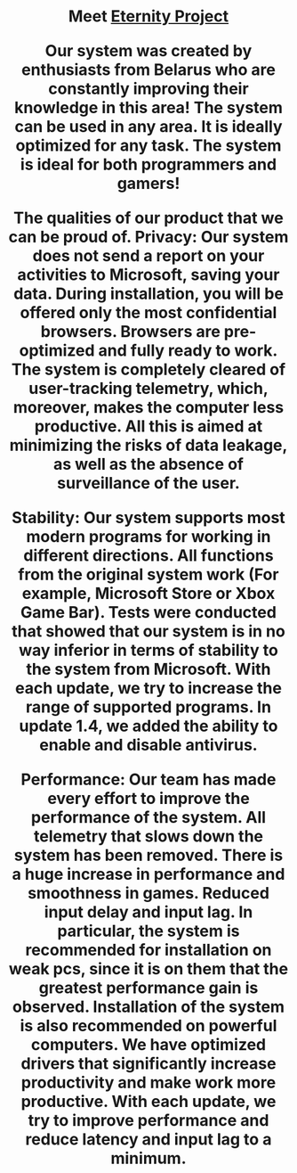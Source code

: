 <h1 align="center">Meet <a href="www.eternityos.xyz" target="_blank">Eternity Project</a>

Our system was created by enthusiasts from Belarus who are constantly improving their knowledge in this area! The system can be used in any area. It is ideally optimized for any task. The system is ideal for both programmers and gamers!

The qualities of our product that we can be proud of.
Privacy:
Our system does not send a report on your activities to Microsoft, saving your data.
During installation, you will be offered only the most confidential browsers. Browsers are pre-optimized and fully ready to work.
The system is completely cleared of user-tracking telemetry, which, moreover, makes the computer less productive. All this is aimed at minimizing the risks of data leakage, as well as the absence of surveillance of the user.

Stability:
Our system supports most modern programs for working in different directions. All functions from the original system work (For example, Microsoft Store or Xbox Game Bar).
Tests were conducted that showed that our system is in no way inferior in terms of stability to the system from Microsoft. With each update, we try to increase the range of supported programs.
In update 1.4, we added the ability to enable and disable antivirus.

Performance: 
Our team has made every effort to improve the performance of the system.
All telemetry that slows down the system has been removed. There is a huge increase in performance and smoothness in games. Reduced input delay and input lag. 
In particular, the system is recommended for installation on weak pcs, since it is on them that the greatest performance gain is observed. 
Installation of the system is also recommended on powerful computers. We have optimized drivers that significantly increase productivity and make work more productive. 
With each update, we try to improve performance and reduce latency and input lag to a minimum.
